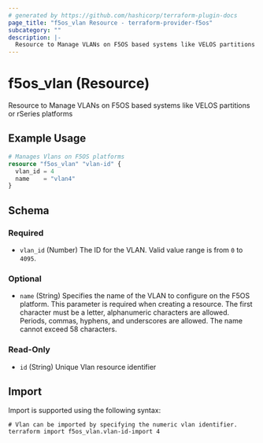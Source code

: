 ```yaml
---
# generated by https://github.com/hashicorp/terraform-plugin-docs
page_title: "f5os_vlan Resource - terraform-provider-f5os"
subcategory: ""
description: |-
  Resource to Manage VLANs on F5OS based systems like VELOS partitions or rSeries platforms
---
```


# f5os_vlan (Resource)

Resource to Manage VLANs on F5OS based systems like VELOS partitions or rSeries platforms

## Example Usage

```terraform
# Manages Vlans on F5OS platforms
resource "f5os_vlan" "vlan-id" {
  vlan_id = 4
  name    = "vlan4"
}
```

<!-- schema generated by tfplugindocs -->
## Schema

### Required

- `vlan_id` (Number) The ID for the VLAN.
Valid value range is from `0` to `4095`.

### Optional

- `name` (String) Specifies the name of the VLAN to configure on the F5OS platform.
This parameter is required when creating a resource.
The first character must be a letter, alphanumeric characters are allowed.
Periods, commas, hyphens, and underscores are allowed.
The name cannot exceed 58 characters.

### Read-Only

- `id` (String) Unique Vlan resource identifier

## Import

Import is supported using the following syntax:

```shell
# Vlan can be imported by specifying the numeric vlan identifier.
terraform import f5os_vlan.vlan-id-import 4
```
